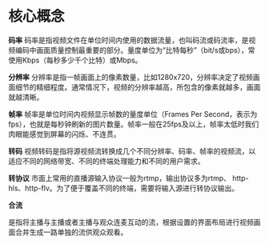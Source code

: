 # 核心概念

**码率**
码率是指视频文件在单位时间内使用的数据流量，也叫码流或码流率，是视频编码中画面质量控制最重要的部分。量度单位为“比特每秒”（bit/s或bps），常使用Kbps（每秒多少千个比特）或Mbps。

**分辨率**
分辨率是指一帧画面上的像素数量，比如1280x720，分辨率决定了视频画面细节的精细程度。通常情况下，视频的分辨率越高，所包含的像素就越多，画面就越清晰。

**帧率**
帧率是单位时间内视频显示帧数的量度单位（Frames Per Second，表示为fps），也就是每秒钟刷新的图片数量。帧率一般在25fps及以上，帧率太低时我们肉眼能感觉到屏幕的闪烁、不连贯。

**转码**
视频转码是指将源视频流转换成几个不同分辨率、码率、帧率的视频流，以适应不同的网络带宽、不同的终端处理能力和不同的用户需求。

**转协议**
市面上常用的直播源输入协议一般为rtmp，输出协议多为rtmp、 http-hls、http-flv。为了便于覆盖不同的终端，需要将输入源进行转协议输出。

**合流**

是指将主播与主播或者主播与观众连麦互动的流，根据设置的界面布局进行视频画面合并生成一路单独的流供观众观看。